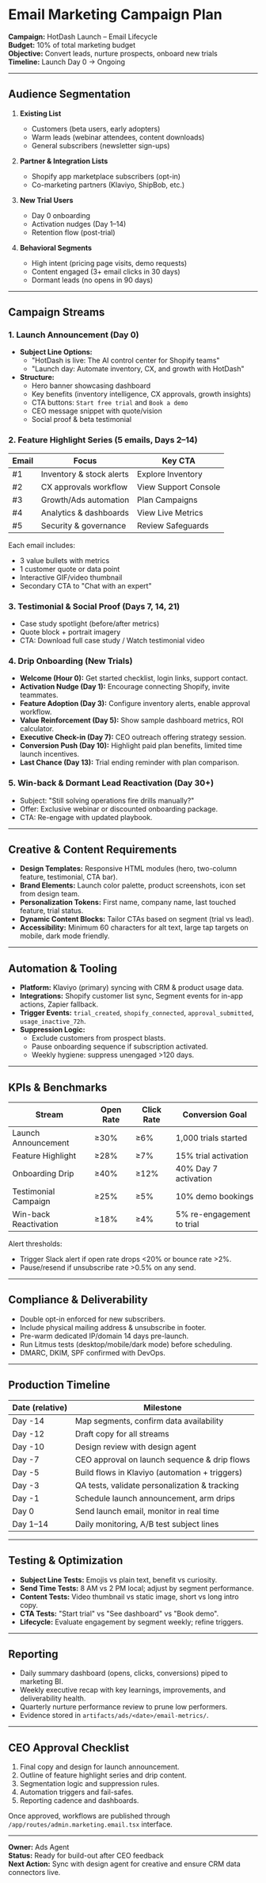 # Email Marketing Campaign Plan

**Campaign:** HotDash Launch – Email Lifecycle  
**Budget:** 10% of total marketing budget  
**Objective:** Convert leads, nurture prospects, onboard new trials  
**Timeline:** Launch Day 0 → Ongoing

---

## Audience Segmentation

1. **Existing List**
   - Customers (beta users, early adopters)
   - Warm leads (webinar attendees, content downloads)
   - General subscribers (newsletter sign-ups)

2. **Partner & Integration Lists**
   - Shopify app marketplace subscribers (opt-in)
   - Co-marketing partners (Klaviyo, ShipBob, etc.)

3. **New Trial Users**
   - Day 0 onboarding
   - Activation nudges (Day 1–14)
   - Retention flow (post-trial)

4. **Behavioral Segments**
   - High intent (pricing page visits, demo requests)
   - Content engaged (3+ email clicks in 30 days)
   - Dormant leads (no opens in 90 days)

---

## Campaign Streams

### 1. Launch Announcement (Day 0)
- **Subject Line Options:** 
  - "HotDash is live: The AI control center for Shopify teams"  
  - "Launch day: Automate inventory, CX, and growth with HotDash"
- **Structure:** 
  - Hero banner showcasing dashboard
  - Key benefits (inventory intelligence, CX approvals, growth insights)
  - CTA buttons: `Start free trial` and `Book a demo`
  - CEO message snippet with quote/vision
  - Social proof & beta testimonial

### 2. Feature Highlight Series (5 emails, Days 2–14)
| Email | Focus                     | Key CTA               |
| ----- | ------------------------- | --------------------- |
| #1    | Inventory & stock alerts  | Explore Inventory     |
| #2    | CX approvals workflow     | View Support Console  |
| #3    | Growth/Ads automation     | Plan Campaigns        |
| #4    | Analytics & dashboards    | View Live Metrics     |
| #5    | Security & governance     | Review Safeguards     |

Each email includes:
- 3 value bullets with metrics
- 1 customer quote or data point
- Interactive GIF/video thumbnail
- Secondary CTA to "Chat with an expert"

### 3. Testimonial & Social Proof (Days 7, 14, 21)
- Case study spotlight (before/after metrics)
- Quote block + portrait imagery
- CTA: Download full case study / Watch testimonial video

### 4. Drip Onboarding (New Trials)
- **Welcome (Hour 0):** Get started checklist, login links, support contact.
- **Activation Nudge (Day 1):** Encourage connecting Shopify, invite teammates.
- **Feature Adoption (Day 3):** Configure inventory alerts, enable approval workflow.
- **Value Reinforcement (Day 5):** Show sample dashboard metrics, ROI calculator.
- **Executive Check-in (Day 7):** CEO outreach offering strategy session.
- **Conversion Push (Day 10):** Highlight paid plan benefits, limited time launch incentives.
- **Last Chance (Day 13):** Trial ending reminder with plan comparison.

### 5. Win-back & Dormant Lead Reactivation (Day 30+)
- Subject: "Still solving operations fire drills manually?"
- Offer: Exclusive webinar or discounted onboarding package.
- CTA: Re-engage with updated playbook.

---

## Creative & Content Requirements

- **Design Templates:** Responsive HTML modules (hero, two-column feature, testimonial, CTA bar).
- **Brand Elements:** Launch color palette, product screenshots, icon set from design team.
- **Personalization Tokens:** First name, company name, last touched feature, trial status.
- **Dynamic Content Blocks:** Tailor CTAs based on segment (trial vs lead).
- **Accessibility:** Minimum 60 characters for alt text, large tap targets on mobile, dark mode friendly.

---

## Automation & Tooling

- **Platform:** Klaviyo (primary) syncing with CRM & product usage data.
- **Integrations:** Shopify customer list sync, Segment events for in-app actions, Zapier fallback.
- **Trigger Events:** `trial_created`, `shopify_connected`, `approval_submitted`, `usage_inactive_72h`.
- **Suppression Logic:** 
  - Exclude customers from prospect blasts.
  - Pause onboarding sequence if subscription activated.
  - Weekly hygiene: suppress unengaged >120 days.

---

## KPIs & Benchmarks

| Stream                  | Open Rate | Click Rate | Conversion Goal                   |
| ----------------------- | --------- | ---------- | --------------------------------- |
| Launch Announcement     | ≥30%      | ≥6%        | 1,000 trials started              |
| Feature Highlight       | ≥28%      | ≥7%        | 15% trial activation              |
| Onboarding Drip         | ≥40%      | ≥12%       | 40% Day 7 activation              |
| Testimonial Campaign    | ≥25%      | ≥5%        | 10% demo bookings                 |
| Win-back Reactivation   | ≥18%      | ≥4%        | 5% re-engagement to trial         |

Alert thresholds:
- Trigger Slack alert if open rate drops <20% or bounce rate >2%.
- Pause/resend if unsubscribe rate >0.5% on any send.

---

## Compliance & Deliverability

- Double opt-in enforced for new subscribers.
- Include physical mailing address & unsubscribe in footer.
- Pre-warm dedicated IP/domain 14 days pre-launch.
- Run Litmus tests (desktop/mobile/dark mode) before scheduling.
- DMARC, DKIM, SPF confirmed with DevOps.

---

## Production Timeline

| Date (relative) | Milestone                                      |
| --------------- | ---------------------------------------------- |
| Day -14         | Map segments, confirm data availability        |
| Day -12         | Draft copy for all streams                     |
| Day -10         | Design review with design agent                |
| Day -7          | CEO approval on launch sequence & drip flows   |
| Day -5          | Build flows in Klaviyo (automation + triggers) |
| Day -3          | QA tests, validate personalization & tracking  |
| Day -1          | Schedule launch announcement, arm drips        |
| Day 0           | Send launch email, monitor in real time        |
| Day 1–14        | Daily monitoring, A/B test subject lines       |

---

## Testing & Optimization

- **Subject Line Tests:** Emojis vs plain text, benefit vs curiosity.
- **Send Time Tests:** 8 AM vs 2 PM local; adjust by segment performance.
- **Content Tests:** Video thumbnail vs static image, short vs long intro copy.
- **CTA Tests:** "Start trial" vs "See dashboard" vs "Book demo".
- **Lifecycle:** Evaluate engagement by segment weekly; refine triggers.

---

## Reporting

- Daily summary dashboard (opens, clicks, conversions) piped to marketing BI.
- Weekly executive recap with key learnings, improvements, and deliverability health.
- Quarterly nurture performance review to prune low performers.
- Evidence stored in `artifacts/ads/<date>/email-metrics/`.

---

## CEO Approval Checklist

1. Final copy and design for launch announcement.
2. Outline of feature highlight series and drip content.
3. Segmentation logic and suppression rules.
4. Automation triggers and fail-safes.
5. Reporting cadence and dashboards.

Once approved, workflows are published through `/app/routes/admin.marketing.email.tsx` interface.

---

**Owner:** Ads Agent  
**Status:** Ready for build-out after CEO feedback  
**Next Action:** Sync with design agent for creative and ensure CRM data connectors live.

